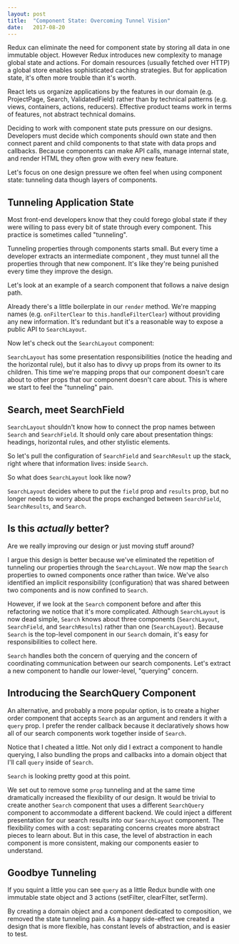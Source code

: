 ```yaml
---
layout: post
title:  "Component State: Overcoming Tunnel Vision"
date:   2017-08-20
---
```


Redux can eliminate the need for component state by storing all data in one
immutable object. However Redux introduces new complexity to manage global
state and actions. For domain resources (usually fetched over HTTP) a global
store enables sophisticated caching strategies. But for application state,
it's often more trouble than it's worth.

React lets us organize applications by the features in our domain (e.g.
ProjectPage, Search, ValidatedField) rather than by technical patterns (e.g.
views, containers, actions, reducers). Effective product teams work in terms
of features, not abstract technical domains.

Deciding to work with component state puts pressure on our designs.
Developers must decide which components should own state and then connect
parent and child components to that state with data props and callbacks.
Because components can make API calls, manage internal state, and render HTML
they often grow with every new feature.

Let's focus on one design pressure we often feel when using component state:
tunneling data though layers of components.

Tunneling Application State
---------------------------

Most front-end developers know that they could forego global state if they
were willing to pass every bit of state through every component. This
practice is sometimes called "tunneling".

<script src="https://gist.github.com/mitchlloyd/555d7a655a1d72e6f2dae80d00083ebb.js?file=tunneling-component.jsx"></script>

Tunneling properties through components starts small. But every time a
developer extracts an intermediate component , they must tunnel all the
properties through that new component. It's like they're being punished every
time they improve the design.

Let's look at an example of a search component that follows a naive design
path.

<script src="https://gist.github.com/mitchlloyd/555d7a655a1d72e6f2dae80d00083ebb.js?file=before-search.jsx"></script>

Already there's a little boilerplate in our `render` method. We're mapping
names (e.g. `onFilterClear` to `this.handleFilterClear`) without providing
any new information. It's redundant but it's a reasonable way to expose a
public API to `SearchLayout`.

Now let's check out the `SearchLayout` component:

<script src="https://gist.github.com/mitchlloyd/555d7a655a1d72e6f2dae80d00083ebb.js?file=before-search-layout.jsx"></script>

`SearchLayout` has some presentation responsibilities (notice the heading and the
horizontal rule), but it also has to divvy up props from its owner to its
children. This time we're mapping props that our component doesn't care about
to other props that our component doesn't care about. This is where we start
to feel the "tunneling" pain.

Search, meet SearchField
---------------------------------

`SearchLayout` shouldn't know how to connect the prop names between `Search`
and `SearchField`. It should only care about presentation things: headings,
horizontal rules, and other stylistic elements.

So let's pull the configuration of `SearchField` and `SearchResult` up the stack,
right where that information lives: inside `Search`.

<script src="https://gist.github.com/mitchlloyd/555d7a655a1d72e6f2dae80d00083ebb.js?file=between-search.jsx"></script>

So what does `SearchLayout` look like now?

<script src="https://gist.github.com/mitchlloyd/555d7a655a1d72e6f2dae80d00083ebb.js?file=after-search-layout.jsx"></script>

`SearchLayout` decides where to put the `field` prop and `results` prop, but
no longer needs to worry about the props exchanged between `SearchField`,
`SearchResults`, and `Search`.

Is this _actually_ better?
--------------------------------

Are we really improving our design or just moving stuff around?

I argue this design is better because we've eliminated the repetition of
tunneling our properties through the `SearchLayout`. We now map the `Search`
properties to owned components once rather than twice. We've also identified
an implicit responsibility (configuration) that was shared between two
components and is now confined to `Search`.

However, if we look at the `Search` component before and after this
refactoring we notice that it's more complicated. Although `SearchLayout` is
now dead simple, `Search` knows about three components (`SearchLayout`,
`SearchField`, and `SearchResults`) rather than one (`SearchLayout`). Because
`Search` is the top-level component in our `Search` domain, it's easy for
responsibilities to collect here.

`Search` handles both the concern of querying and the concern of
coordinating communication between our search components. Let's extract a
new component to handle our lower-level, "querying" concern.

Introducing the SearchQuery Component
------------------------------------

<script src="https://gist.github.com/mitchlloyd/555d7a655a1d72e6f2dae80d00083ebb.js?file=after-search-query.jsx"></script>

An alternative, and probably a more popular option, is to create a higher
order component that accepts `Search` as an argument and renders it with
a `query` prop. I prefer the render callback because it declaratively shows
how all of our search components work together inside of `Search`.

Notice that I cheated a little. Not only did I extract a component to handle
querying, I also bundling the props and callbacks into a domain object that
I'll call `query` inside of `Search`.

`Search` is looking pretty good at this point.

<script src="https://gist.github.com/mitchlloyd/555d7a655a1d72e6f2dae80d00083ebb.js?file=after-search.jsx"></script>

We set out to remove some `prop` tunneling and at the same time dramatically
increased the flexibility of our design. It would be trivial to create
another `Search` component that uses a different `SearchQuery` component to
accommodate a different backend. We could inject a different presentation for
our search results into our `SearchLayout` component. The flexibility comes
with a cost: separating concerns creates more abstract pieces to learn about.
But in this case, the level of abstraction in each component is more
consistent, making our components easier to understand.

Goodbye Tunneling
-----------------

If you squint a little you can see `query` as a little Redux bundle with one
immutable state object and 3 actions (setFilter, clearFilter, setTerm).

By creating a domain object and a component dedicated to composition, we
removed the state tunneling pain. As a happy side-effect we created a design
that is more flexible, has constant levels of abstraction, and is easier to
test.
